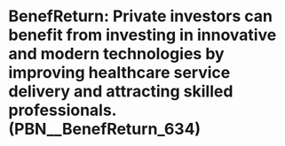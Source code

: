 # BenefReturn: __Private investors can benefit from investing in innovative and modern technologies by improving healthcare service delivery and attracting skilled professionals.__ (PBN__BenefReturn_634)

